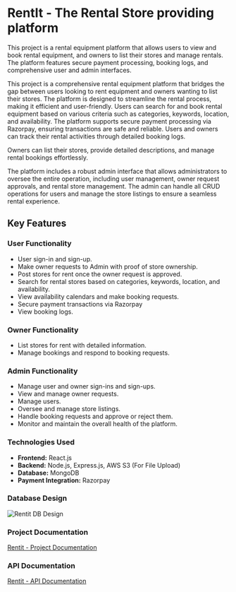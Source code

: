 # RentIt - The Rental Store providing platform
This project is a rental equipment platform that allows users to view and book rental equipment, and owners to list their stores and manage rentals. The platform features secure payment processing, booking logs, and comprehensive user and admin interfaces.

This project is a comprehensive rental equipment platform that bridges the gap between users looking to rent equipment and owners wanting to list their stores. The platform is designed to streamline the rental process, making it efficient and user-friendly. Users can search for and book rental equipment based on various criteria such as categories, keywords, location, and availability. The platform supports secure payment processing via Razorpay, ensuring transactions are safe and reliable. Users and owners can track their rental activities through detailed booking logs.

Owners can list their stores, provide detailed descriptions, and manage rental bookings effortlessly. 

The platform includes a robust admin interface that allows administrators to oversee the entire operation, including user management, owner request approvals, and rental store management. The admin can handle all CRUD operations for users and manage the store listings to ensure a seamless rental experience.

## Key Features

### **User Functionality**

- User sign-in and sign-up.
- Make owner requests to Admin with proof of store ownership.
- Post stores for rent once the owner request is approved.
- Search for rental stores based on categories, keywords, location, and availability.
- View availability calendars and make booking requests.
- Secure payment transactions via Razorpay
- View booking logs.

### **Owner Functionality**

- List stores for rent with detailed information.
- Manage bookings and respond to booking requests.

### **Admin Functionality**

- Manage user and owner sign-ins and sign-ups.
- View and manage owner requests.
- Manage users.
- Oversee and manage store listings.
- Handle booking requests and approve or reject them.
- Monitor and maintain the overall health of the platform.

### **Technologies Used**

- **Frontend:** React.js
- **Backend:** Node.js, Express.js, AWS S3 (For File Upload)
- **Database:** MongoDB
- **Payment Integration:** Razorpay

### **Database Design**
![Rentit DB Design](https://github.com/santhosh404/RentIt-backend/assets/72611988/3b47eed8-348e-4344-a14d-9a42a4827060)

### **Project Documentation**

[Rentit - Project Documentation](https://mongodb-task.notion.site/RentIt-Project-Documentation-19a441c3bc284ea7a7f4f4d94a1a3cab?pvs=4)


### **API Documentation**

[Rentit - API Documentation](https://documenter.getpostman.com/view/19527033/2sA3XY7y8W)
